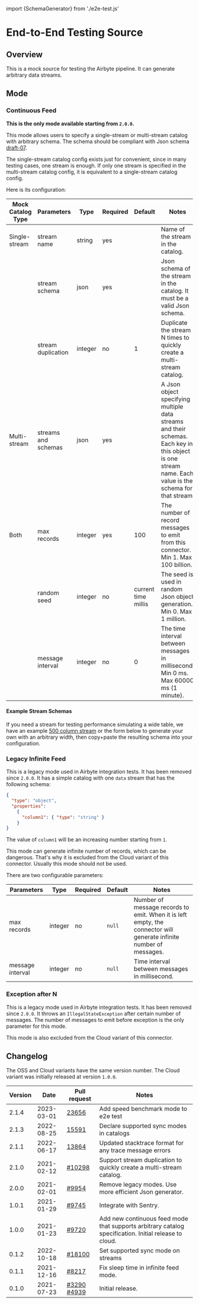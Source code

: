 import {SchemaGenerator} from './e2e-test.js'

# End-to-End Testing Source

## Overview

This is a mock source for testing the Airbyte pipeline. It can generate arbitrary data streams.

## Mode

### Continuous Feed

**This is the only mode available starting from `2.0.0`.**

This mode allows users to specify a single-stream or multi-stream catalog with arbitrary schema. The schema should be compliant with Json schema [draft-07](https://json-schema.org/draft-07/json-schema-release-notes.html).

The single-stream catalog config exists just for convenient, since in many testing cases, one stream is enough. If only one stream is specified in the multi-stream catalog config, it is equivalent to a single-stream catalog config.

Here is its configuration:

| Mock Catalog Type | Parameters          | Type    | Required | Default             | Notes                                                                                                                                                   |
| ----------------- | ------------------- | ------- | -------- | ------------------- | ------------------------------------------------------------------------------------------------------------------------------------------------------- |
| Single-stream     | stream name         | string  | yes      |                     | Name of the stream in the catalog.                                                                                                                      |
|                   | stream schema       | json    | yes      |                     | Json schema of the stream in the catalog. It must be a valid Json schema.                                                                               |
|                   | stream duplication  | integer | no       | 1                   | Duplicate the stream N times to quickly create a multi-stream catalog.                                                                                  |
| Multi-stream      | streams and schemas | json    | yes      |                     | A Json object specifying multiple data streams and their schemas. Each key in this object is one stream name. Each value is the schema for that stream. |
| Both              | max records         | integer | yes      | 100                 | The number of record messages to emit from this connector. Min 1. Max 100 billion.                                                                      |
|                   | random seed         | integer | no       | current time millis | The seed is used in random Json object generation. Min 0. Max 1 million.                                                                                |
|                   | message interval    | integer | no       | 0                   | The time interval between messages in millisecond. Min 0 ms. Max 60000 ms (1 minute).                                                                   |


#### Example Stream Schemas
If you need a stream for testing performance simulating a wide table, we have an example [500 column stream](https://gist.github.com/jbfbell/9b7db8fdf0de0187c7da92df2f699502)
or the form below to generate your own with an arbitrary width, then copy+paste the resulting schema into your configuration. 

<SchemaGenerator />

### Legacy Infinite Feed

This is a legacy mode used in Airbyte integration tests. It has been removed since `2.0.0`. It has a simple catalog with one `data` stream that has the following schema:

```json
{
  "type": "object",
  "properties":
    {
      "column1": { "type": "string" }
    }
}
```

The value of `column1` will be an increasing number starting from `1`.

This mode can generate infinite number of records, which can be dangerous. That's why it is excluded from the Cloud variant of this connector. Usually this mode should not be used.

There are two configurable parameters:

| Parameters       | Type    | Required | Default | Notes                                                                                                              |
| ---------------- | ------- | -------- | ------- | ------------------------------------------------------------------------------------------------------------------ |
| max records      | integer | no       | `null`  | Number of message records to emit. When it is left empty, the connector will generate infinite number of messages. |
| message interval | integer | no       | `null`  | Time interval between messages in millisecond.                                                                     |

### Exception after N

This is a legacy mode used in Airbyte integration tests. It has been removed since `2.0.0`. It throws an `IllegalStateException` after certain number of messages. The number of messages to emit before exception is the only parameter for this mode.

This mode is also excluded from the Cloud variant of this connector.

## Changelog

The OSS and Cloud variants have the same version number. The Cloud variant was initially released at version `1.0.0`.

| Version | Date       | Pull request                                                                                                      | Notes                                                                                                 |
|---------|------------| ----------------------------------------------------------------------------------------------------------------- |-------------------------------------------------------------------------------------------------------|
| 2.1.4   | 2023-03-01 | [23656](https://github.com/airbytehq/airbyte/pull/23656)                                                          | Add speed benchmark mode to e2e test                                                                  |
| 2.1.3   | 2022-08-25 | [15591](https://github.com/airbytehq/airbyte/pull/15591)                                                          | Declare supported sync modes in catalogs                                                              |
| 2.1.1   | 2022-06-17 | [13864](https://github.com/airbytehq/airbyte/pull/13864)                                                          | Updated stacktrace format for any trace message errors                                                |
| 2.1.0   | 2021-02-12 | [\#10298](https://github.com/airbytehq/airbyte/pull/10298)                                                        | Support stream duplication to quickly create a multi-stream catalog.                                  |
| 2.0.0   | 2021-02-01 | [\#9954](https://github.com/airbytehq/airbyte/pull/9954)                                                          | Remove legacy modes. Use more efficient Json generator.                                               |
| 1.0.1   | 2021-01-29 | [\#9745](https://github.com/airbytehq/airbyte/pull/9745)                                                          | Integrate with Sentry.                                                                                |
| 1.0.0   | 2021-01-23 | [\#9720](https://github.com/airbytehq/airbyte/pull/9720)                                                          | Add new continuous feed mode that supports arbitrary catalog specification. Initial release to cloud. |
| 0.1.2   | 2022-10-18 | [\#18100](https://github.com/airbytehq/airbyte/pull/18100)                                                        | Set supported sync mode on streams                                                                    |
| 0.1.1   | 2021-12-16 | [\#8217](https://github.com/airbytehq/airbyte/pull/8217)                                                          | Fix sleep time in infinite feed mode.                                                                 |
| 0.1.0   | 2021-07-23 | [\#3290](https://github.com/airbytehq/airbyte/pull/3290) [\#4939](https://github.com/airbytehq/airbyte/pull/4939) | Initial release.                                                                                      |
